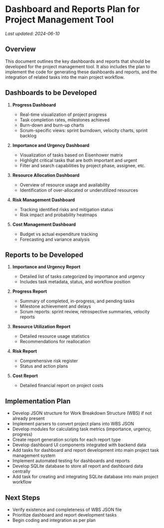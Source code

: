 # Dashboard and Reports Plan for Project Management Tool

_Last updated: 2024-06-10_

## Overview
This document outlines the key dashboards and reports that should be developed for the project management tool. It also includes the plan to implement the code for generating these dashboards and reports, and the integration of related tasks into the main project workflow.

## Dashboards to be Developed

1. **Progress Dashboard**
   - Real-time visualization of project progress
   - Task completion rates, milestones achieved
   - Burn-down and burn-up charts
   - Scrum-specific views: sprint burndown, velocity charts, sprint backlog

2. **Importance and Urgency Dashboard**
   - Visualization of tasks based on Eisenhower matrix
   - Highlight critical tasks that are both important and urgent
   - Filter and search capabilities by project phase, assignee, etc.

3. **Resource Allocation Dashboard**
   - Overview of resource usage and availability
   - Identification of over-allocated or underutilized resources

4. **Risk Management Dashboard**
   - Tracking identified risks and mitigation status
   - Risk impact and probability heatmaps

5. **Cost Management Dashboard**
   - Budget vs actual expenditure tracking
   - Forecasting and variance analysis

## Reports to be Developed

1. **Importance and Urgency Report**
   - Detailed list of tasks categorized by importance and urgency
   - Includes task metadata, status, and workflow position

2. **Progress Report**
   - Summary of completed, in-progress, and pending tasks
   - Milestone achievement and delays
   - Scrum reports: sprint review, retrospective summaries, velocity reports

3. **Resource Utilization Report**
   - Detailed resource usage statistics
   - Recommendations for reallocation

4. **Risk Report**
   - Comprehensive risk register
   - Status and action plans

5. **Cost Report**
   - Detailed financial report on project costs

## Implementation Plan

- Develop JSON structure for Work Breakdown Structure (WBS) if not already present
- Implement parsers to convert project plans into WBS JSON
- Develop modules for calculating task metrics (importance, urgency, progress)
- Create report generation scripts for each report type
- Develop dashboard UI components integrated with backend data
- Add tasks for dashboard and report development into main project task management system
- Implement automated testing for dashboards and reports
- Develop SQLite database to store all report and dashboard data centrally
- Add task for creating and integrating SQLite database into main project workflow

## Next Steps

- Verify existence and completeness of WBS JSON file
- Prioritize dashboard and report development tasks
- Begin coding and integration as per plan
